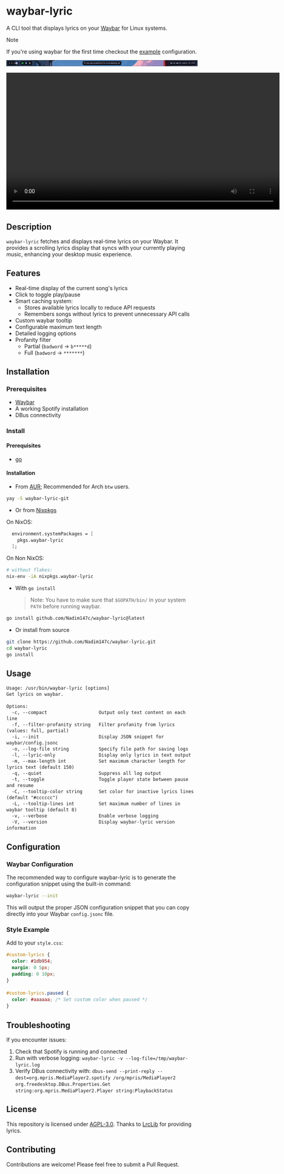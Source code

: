 # waybar-lyric

A CLI tool that displays lyrics on your
[Waybar](https://github.com/Alexays/Waybar) for Linux systems.

> [!NOTE]  
> If you're using waybar for the first time checkout the [example](./example/waybar/) configuration.

![Example](./example/waybar/screenshot.png)

<video src="https://github.com/user-attachments/assets/a352dc99-8736-4c34-84f3-7492c607c7f0" height="360" controls></video>

## Description

`waybar-lyric` fetches and displays real-time lyrics on your Waybar. It provides a
scrolling lyrics display that syncs with your currently playing music, enhancing your
desktop music experience.

## Features

- Real-time display of the current song's lyrics
- Click to toggle play/pause
- Smart caching system:
  - Stores available lyrics locally to reduce API requests
  - Remembers songs without lyrics to prevent unnecessary API calls
- Custom waybar tooltip
- Configurable maximum text length
- Detailed logging options
- Profanity filter
  - Partial (`badword` -> `b*****d`)
  - Full (`badword` -> `*******`)

## Installation

### Prerequisites

- [Waybar](https://github.com/Alexays/Waybar)
- A working Spotify installation
- DBus connectivity

### Install

#### Prerequisites

- [go](https://go.dev/)

#### Installation

- From [AUR](https://aur.archlinux.org/packages); Recommended for Arch `btw` users.

```bash
yay -S waybar-lyric-git
```

- Or from [Nixpkgs](https://github.com/NixOS/nixpkgs)

On NixOS:

```nix
  environment.systemPackages = [
    pkgs.waybar-lyric
  ];
```

On Non NixOS:

```bash
# without flakes:
nix-env -iA nixpkgs.waybar-lyric
```

- With `go install`
  > Note: You have to make sure that `$GOPATH/bin/` in your system `PATH` before
  > running waybar.

```bash
go install github.com/Nadim147c/waybar-lyric@latest
```

- Or install from source

```bash
git clone https://github.com/Nadim147c/waybar-lyric.git
cd waybar-lyric
go install
```

## Usage

```
Usage: /usr/bin/waybar-lyric [options]
Get lyrics on waybar.

Options:
  -c, --compact                   Output only text content on each line
  -f, --filter-profanity string   Filter profanity from lyrics (values: full, partial)
  -i, --init                      Display JSON snippet for waybar/config.jsonc
  -o, --log-file string           Specify file path for saving logs
  -l, --lyric-only                Display only lyrics in text output
  -m, --max-length int            Set maximum character length for lyrics text (default 150)
  -q, --quiet                     Suppress all log output
  -t, --toggle                    Toggle player state between pause and resume
  -C, --tooltip-color string      Set color for inactive lyrics lines (default "#cccccc")
  -L, --tooltip-lines int         Set maximum number of lines in waybar tooltip (default 8)
  -v, --verbose                   Enable verbose logging
  -V, --version                   Display waybar-lyric version information
```

## Configuration

### Waybar Configuration

The recommended way to configure waybar-lyric is to generate the configuration
snippet using the built-in command:

```bash
waybar-lyric --init
```

This will output the proper JSON configuration snippet that you can copy directly
into your Waybar `config.jsonc` file.

### Style Example

Add to your `style.css`:

```css
#custom-lyrics {
  color: #1db954;
  margin: 0 5px;
  padding: 0 10px;
}

#custom-lyrics.paused {
  color: #aaaaaa; /* Set custom color when paused */
}
```

## Troubleshooting

If you encounter issues:

1. Check that Spotify is running and connected
2. Run with verbose logging: `waybar-lyric -v --log-file=/tmp/waybar-lyric.log`
3. Verify DBus connectivity with: `dbus-send --print-reply --dest=org.mpris.MediaPlayer2.spotify /org/mpris/MediaPlayer2 org.freedesktop.DBus.Properties.Get string:org.mpris.MediaPlayer2.Player string:PlaybackStatus`

## License

This repository is licensed under [AGPL-3.0](./LICENSE). Thanks to
[LrcLib](https://lrclib.net/) for providing lyrics.

## Contributing

Contributions are welcome! Please feel free to submit a Pull Request.
